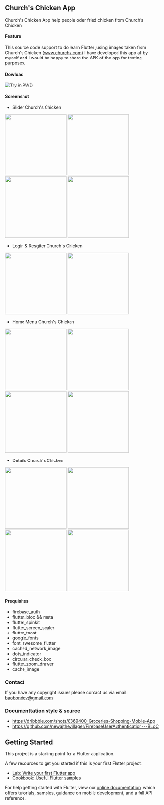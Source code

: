 ## Church's Chicken App

Church's Chicken App help people oder fried chicken from Church's Chicken

#### Feature

This source code support to do learn Flutter ,using images taken from Church's Chicken (www.churchs.com)
I have developed this app all by myself and I would be happy to share the APK of the app for testing purposes.

#### Dowload
[![Try in PWD](https://i.pinimg.com/originals/01/d9/53/01d95329a419f52751f875daf9d0f1aa.png)](https://drive.google.com/open?id=1BWEaOilSd8OrOOeZM_4cBjCsVK4jK_zs)

#### Screenshot

 - Slider Church's Chicken

<img src="https://raw.githubusercontent.com/baobon/Church-s-Chicken-Oder-App/master/screenshot/screenshot1.png" width="200"/> <img src="https://raw.githubusercontent.com/baobon/Church-s-Chicken-Oder-App/master/screenshot/screenshot2.png" width="200"/> <img src="https://raw.githubusercontent.com/baobon/Church-s-Chicken-Oder-App/master/screenshot/screenshot3.png" width="200"/> <img src="https://raw.githubusercontent.com/baobon/Church-s-Chicken-Oder-App/master/screenshot/screenshot4.png" width="200"/>

 - Login & Resgiter Church's Chicken

<img src="https://raw.githubusercontent.com/baobon/Church-s-Chicken-Oder-App/master/screenshot/screenshot5.png" width="200"/> <img src="https://raw.githubusercontent.com/baobon/Church-s-Chicken-Oder-App/master/screenshot/screenshot6.png" width="200"/> 

- Home Menu Church's Chicken

<img src="https://raw.githubusercontent.com/baobon/Church-s-Chicken-Oder-App/master/screenshot/screenshot7.png" width="200"/> <img src="https://raw.githubusercontent.com/baobon/Church-s-Chicken-Oder-App/master/screenshot/screenshot8.png" width="200"/> <img src="https://raw.githubusercontent.com/baobon/Church-s-Chicken-Oder-App/master/screenshot/screenshot9.png" width="200"/> <img src="https://raw.githubusercontent.com/baobon/Church-s-Chicken-Oder-App/master/screenshot/screenshot10.png" width="200"/>

- Details Church's Chicken

<img src="https://raw.githubusercontent.com/baobon/Church-s-Chicken-Oder-App/master/screenshot/screenshot11.jpg" width="200"/> <img src="https://raw.githubusercontent.com/baobon/Church-s-Chicken-Oder-App/master/screenshot/screenshot12.jpg" width="200"/> <img src="https://raw.githubusercontent.com/baobon/Church-s-Chicken-Oder-App/master/screenshot/screenshot13.jpg" width="200"/> <img src="https://raw.githubusercontent.com/baobon/Church-s-Chicken-Oder-App/master/screenshot/screenshot14.jpg" width="200"/>

#### Prequisites

- firebase_auth
- flutter_bloc && meta
- flutter_spinkit
- flutter_screen_scaler
- flutter_toast
- google_fonts
- font_awesome_flutter
- cached_network_image
- dots_indicator
- circular_check_box
- flutter_zoom_drawer
- cache_image


### Contact

If you have any copyright issues please contact us via email: baobondev@gmail.com

### Documenttation style & source
- https://dribbble.com/shots/8369400-Groceries-Shopping-Mobile-App
- https://github.com/newajthevillager/FirebaseUserAuthentication---BLoC

## Getting Started

This project is a starting point for a Flutter application.

A few resources to get you started if this is your first Flutter project:

- [Lab: Write your first Flutter app](https://flutter.dev/docs/get-started/codelab)
- [Cookbook: Useful Flutter samples](https://flutter.dev/docs/cookbook)

For help getting started with Flutter, view our
[online documentation](https://flutter.dev/docs), which offers tutorials,
samples, guidance on mobile development, and a full API reference.
